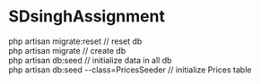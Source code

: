 # SDsinghAssignment

php artisan migrate:reset                   // reset db  
php artisan migrate                         // create db  
php artisan db:seed                         // initialize data in all db  
php artisan db:seed --class=PricesSeeder    // initialize Prices table  
